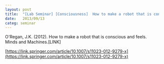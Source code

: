 ```yaml
---
layout: post
title:  "[Lab Seminar] [Consciousness]  How to make a robot that is conscious and feels"
date:   2013/09/13
categ: seminar
---
```






O'Regan, J.K. (2012). How to make a robot that is conscious and feels. Minds and Machines.[LINK]







[https://link.springer.com/article/10.1007/s11023-012-9279-x](https://link.springer.com/article/10.1007/s11023-012-9279-x)



 


